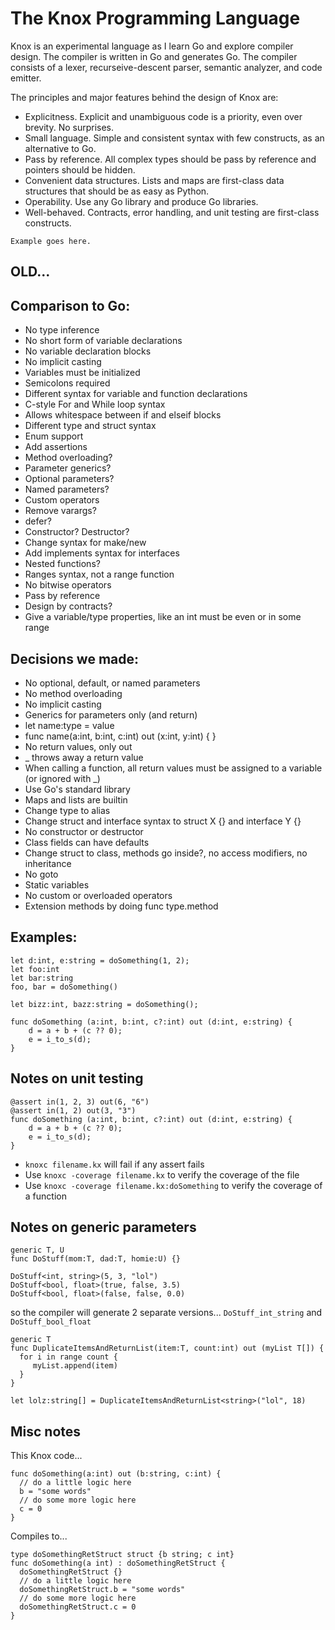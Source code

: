 # The Knox Programming Language

Knox is an experimental language as I learn Go and explore compiler design. The compiler is written in Go and generates Go. The compiler consists of a lexer, recurseive-descent parser, semantic analyzer, and code emitter.

The principles and major features behind the design of Knox are:
 - Explicitness. Explicit and unambiguous code is a priority, even over brevity. No surprises.
 - Small language. Simple and consistent syntax with few constructs, as an alternative to Go.
 - Pass by reference. All complex types should be pass by reference and pointers should be hidden.
 - Convenient data structures. Lists and maps are first-class data structures that should be as easy as Python.
 - Operability. Use any Go library and produce Go libraries.
 - Well-behaved. Contracts, error handling, and unit testing are first-class constructs.

```
Example goes here.
```
## OLD...

## Comparison to Go:
 - No type inference
 - No short form of variable declarations
 - No variable declaration blocks
 - No implicit casting
 - Variables must be initialized
 - Semicolons required
 - Different syntax for variable and function declarations
 - C-style For and While loop syntax
 - Allows whitespace between if and elseif blocks
 - Different type and struct syntax
 - Enum support
 - Add assertions
 - Method overloading?
 - Parameter generics?
 - Optional parameters?
 - Named parameters?
 - Custom operators
 - Remove varargs?
 - defer?
 - Constructor? Destructor?
 - Change syntax for make/new
 - Add implements syntax for interfaces
 - Nested functions?
 - Ranges syntax, not a range function
 - No bitwise operators
 - Pass by reference
 - Design by contracts?
 - Give a variable/type properties, like an int must be even or in some range


## Decisions we made:
  - No optional, default, or named parameters
  - No method overloading
  - No implicit casting
  - Generics for parameters only (and return)
  - let name:type = value
  - func name(a:int, b:int, c:int) out (x:int, y:int) { }
  - No return values, only out 
  - _ throws away a return value
  - When calling a function, all return values must be assigned to a variable (or ignored with _)
  - Use Go's standard library
  - Maps and lists are builtin
  - Change type to alias
  - Change struct and interface syntax to struct X {} and interface Y {}
  - No constructor or destructor
  - Class fields can have defaults
  - Change struct to class, methods go inside?, no access modifiers, no inheritance 
  - No goto
  - Static variables
  - No custom or overloaded operators
  - Extension methods by doing func type.method


## Examples:

```
let d:int, e:string = doSomething(1, 2);
let foo:int
let bar:string
foo, bar = doSomething()

let bizz:int, bazz:string = doSomething();

func doSomething (a:int, b:int, c?:int) out (d:int, e:string) {
	d = a + b + (c ?? 0);
	e = i_to_s(d);
}
```
## Notes on unit testing
```
@assert in(1, 2, 3) out(6, "6")
@assert in(1, 2) out(3, "3")
func doSomething (a:int, b:int, c?:int) out (d:int, e:string) {
	d = a + b + (c ?? 0);
	e = i_to_s(d);
}
```
 - `knoxc filename.kx` will fail if any assert fails
 - Use `knoxc -coverage filename.kx` to verify the coverage of the file
 - Use `knoxc -coverage filename.kx:doSomething` to verify the coverage of a function

## Notes on generic parameters
```
generic T, U
func DoStuff(mom:T, dad:T, homie:U) {}

DoStuff<int, string>(5, 3, "lol")
DoStuff<bool, float>(true, false, 3.5)
DoStuff<bool, float>(false, false, 0.0)
```
so the compiler will generate 2 separate versions... `DoStuff_int_string` and `DoStuff_bool_float`
```
generic T
func DuplicateItemsAndReturnList(item:T, count:int) out (myList T[]) {
  for i in range count {
     myList.append(item)
  }
}

let lolz:string[] = DuplicateItemsAndReturnList<string>("lol", 18)
```

## Misc notes

This Knox code...
```
func doSomething(a:int) out (b:string, c:int) {
  // do a little logic here
  b = "some words"
  // do some more logic here
  c = 0
}
```
Compiles to...
```
type doSomethingRetStruct struct {b string; c int}
func doSomething(a int) : doSomethingRetStruct {
  doSomethingRetStruct {}
  // do a little logic here
  doSomethingRetStruct.b = "some words"
  // do some more logic here
  doSomethingRetStruct.c = 0
}
```

